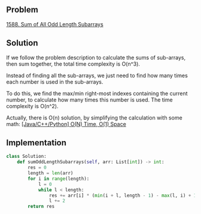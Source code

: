 ## Problem
[1588. Sum of All Odd Length Subarrays](https://leetcode.com/problems/sum-of-all-odd-length-subarrays/)

## Solution
If we follow the problem description to calculate the sums of sub-arrays, then sum together, the total time complexity is O(n^3).

Instead of finding all the sub-arrays, we just need to find how many times each number is used in the sub-arrays.

To do this, we find the max/min right-most indexes containing the current number, to calculate how many times this number is used.
The time complexity is O(n^2).

Actually, there is O(n) solution, by simplifying the calculation with some math: [[Java/C++/Python] O(N) Time, O(1) Space](https://leetcode.com/problems/sum-of-all-odd-length-subarrays/discuss/854184/JavaC%2B%2BPython-O(N)-Time-O(1)-Space)

## Implementation
```python
class Solution:
    def sumOddLengthSubarrays(self, arr: List[int]) -> int:
        res = 0
        length = len(arr)
        for i in range(length):
            l = 0
            while l < length:
                res += arr[i] * (min(i + l, length - 1) - max(l, i) + 1)
                l += 2
        return res
```
